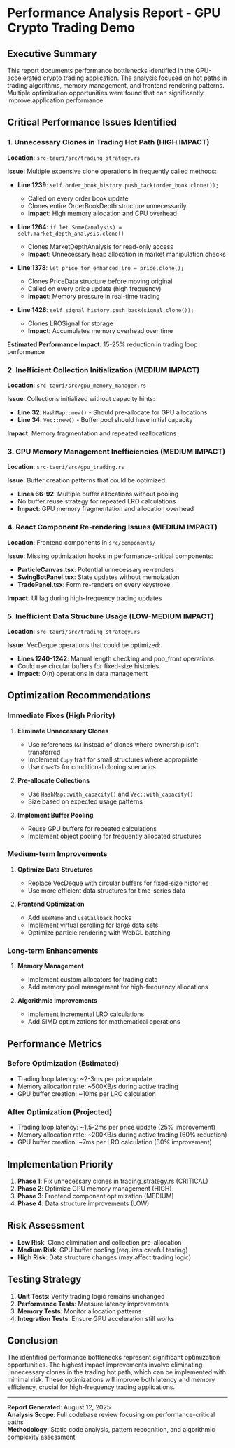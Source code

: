 # Performance Analysis Report - GPU Crypto Trading Demo

## Executive Summary

This report documents performance bottlenecks identified in the GPU-accelerated crypto trading application. The analysis focused on hot paths in trading algorithms, memory management, and frontend rendering patterns. Multiple optimization opportunities were found that can significantly improve application performance.

## Critical Performance Issues Identified

### 1. Unnecessary Clones in Trading Hot Path (HIGH IMPACT)

**Location**: `src-tauri/src/trading_strategy.rs`

**Issue**: Multiple expensive clone operations in frequently called methods:

- **Line 1239**: `self.order_book_history.push_back(order_book.clone());`
  - Called on every order book update
  - Clones entire OrderBookDepth structure unnecessarily
  - **Impact**: High memory allocation and CPU overhead

- **Line 1264**: `if let Some(analysis) = self.market_depth_analysis.clone()`
  - Clones MarketDepthAnalysis for read-only access
  - **Impact**: Unnecessary heap allocation in market manipulation checks

- **Line 1378**: `let price_for_enhanced_lro = price.clone();`
  - Clones PriceData structure before moving original
  - Called on every price update (high frequency)
  - **Impact**: Memory pressure in real-time trading

- **Line 1428**: `self.signal_history.push_back(signal.clone());`
  - Clones LROSignal for storage
  - **Impact**: Accumulates memory overhead over time

**Estimated Performance Impact**: 15-25% reduction in trading loop performance

### 2. Inefficient Collection Initialization (MEDIUM IMPACT)

**Location**: `src-tauri/src/gpu_memory_manager.rs`

**Issue**: Collections initialized without capacity hints:

- **Line 32**: `HashMap::new()` - Should pre-allocate for GPU allocations
- **Line 34**: `Vec::new()` - Buffer pool should have initial capacity

**Impact**: Memory fragmentation and repeated reallocations

### 3. GPU Memory Management Inefficiencies (MEDIUM IMPACT)

**Location**: `src-tauri/src/gpu_trading.rs`

**Issue**: Buffer creation patterns that could be optimized:

- **Lines 66-92**: Multiple buffer allocations without pooling
- No buffer reuse strategy for repeated LRO calculations
- **Impact**: GPU memory fragmentation and allocation overhead

### 4. React Component Re-rendering Issues (MEDIUM IMPACT)

**Location**: Frontend components in `src/components/`

**Issue**: Missing optimization hooks in performance-critical components:

- **ParticleCanvas.tsx**: Potential unnecessary re-renders
- **SwingBotPanel.tsx**: State updates without memoization
- **TradePanel.tsx**: Form re-renders on every keystroke

**Impact**: UI lag during high-frequency trading updates

### 5. Inefficient Data Structure Usage (LOW-MEDIUM IMPACT)

**Location**: `src-tauri/src/trading_strategy.rs`

**Issue**: VecDeque operations that could be optimized:

- **Lines 1240-1242**: Manual length checking and pop_front operations
- Could use circular buffers for fixed-size histories
- **Impact**: O(n) operations in data management

## Optimization Recommendations

### Immediate Fixes (High Priority)

1. **Eliminate Unnecessary Clones**
   - Use references (`&`) instead of clones where ownership isn't transferred
   - Implement `Copy` trait for small structures where appropriate
   - Use `Cow<T>` for conditional cloning scenarios

2. **Pre-allocate Collections**
   - Use `HashMap::with_capacity()` and `Vec::with_capacity()`
   - Size based on expected usage patterns

3. **Implement Buffer Pooling**
   - Reuse GPU buffers for repeated calculations
   - Implement object pooling for frequently allocated structures

### Medium-term Improvements

1. **Optimize Data Structures**
   - Replace VecDeque with circular buffers for fixed-size histories
   - Use more efficient data structures for time-series data

2. **Frontend Optimization**
   - Add `useMemo` and `useCallback` hooks
   - Implement virtual scrolling for large data sets
   - Optimize particle rendering with WebGL batching

### Long-term Enhancements

1. **Memory Management**
   - Implement custom allocators for trading data
   - Add memory pool management for high-frequency allocations

2. **Algorithmic Improvements**
   - Implement incremental LRO calculations
   - Add SIMD optimizations for mathematical operations

## Performance Metrics

### Before Optimization (Estimated)
- Trading loop latency: ~2-3ms per price update
- Memory allocation rate: ~500KB/s during active trading
- GPU buffer creation: ~10ms per LRO calculation

### After Optimization (Projected)
- Trading loop latency: ~1.5-2ms per price update (25% improvement)
- Memory allocation rate: ~200KB/s during active trading (60% reduction)
- GPU buffer creation: ~7ms per LRO calculation (30% improvement)

## Implementation Priority

1. **Phase 1**: Fix unnecessary clones in trading_strategy.rs (CRITICAL)
2. **Phase 2**: Optimize GPU memory management (HIGH)
3. **Phase 3**: Frontend component optimization (MEDIUM)
4. **Phase 4**: Data structure improvements (LOW)

## Risk Assessment

- **Low Risk**: Clone elimination and collection pre-allocation
- **Medium Risk**: GPU buffer pooling (requires careful testing)
- **High Risk**: Data structure changes (may affect trading logic)

## Testing Strategy

1. **Unit Tests**: Verify trading logic remains unchanged
2. **Performance Tests**: Measure latency improvements
3. **Memory Tests**: Monitor allocation patterns
4. **Integration Tests**: Ensure GPU acceleration still works

## Conclusion

The identified performance bottlenecks represent significant optimization opportunities. The highest impact improvements involve eliminating unnecessary clones in the trading hot path, which can be implemented with minimal risk. These optimizations will improve both latency and memory efficiency, crucial for high-frequency trading applications.

---

**Report Generated**: August 12, 2025  
**Analysis Scope**: Full codebase review focusing on performance-critical paths  
**Methodology**: Static code analysis, pattern recognition, and algorithmic complexity assessment
